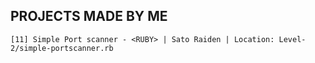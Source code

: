 ## PROJECTS MADE BY ME

```
[11] Simple Port scanner - <RUBY> | Sato Raiden | Location: Level-2/simple-portscanner.rb
```
